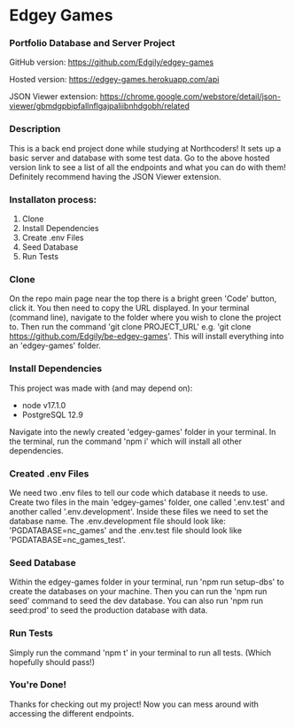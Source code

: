 # Edgey Games
### Portfolio Database and Server Project

GitHub version: https://github.com/Edgily/edgey-games

Hosted version: https://edgey-games.herokuapp.com/api

JSON Viewer extension: https://chrome.google.com/webstore/detail/json-viewer/gbmdgpbipfallnflgajpaliibnhdgobh/related

### Description
This is a back end project done while studying at Northcoders! It sets up a basic server and database with some test data. Go to the above hosted version link to see a list of all the endpoints and what you can do with them! Definitely recommend having the JSON Viewer extension.

### Installaton process:
1. Clone
2. Install Dependencies
3. Create .env Files
4. Seed Database
5. Run Tests

### Clone
On the repo main page near the top there is a bright green 'Code' button, click it. You then need to copy the URL displayed. In your terminal (command line), navigate to the folder where you wish to clone the project to. Then run the command 'git clone PROJECT_URL' e.g. 'git clone https://github.com/Edgily/be-edgey-games'. This will install everything into an 'edgey-games' folder.

### Install Dependencies
This project was made with (and may depend on):
- node v17.1.0
- PostgreSQL 12.9

Navigate into the newly created 'edgey-games' folder in your terminal. In the terminal, run the command 'npm i' which will install all other dependencies. 

### Created .env Files
We need two .env files to tell our code which database it needs to use. Create two files in the main 'edgey-games' folder, one called '.env.test' and another called '.env.development'. Inside these files we need to set the database name. The .env.development file should look like: 'PGDATABASE=nc_games' and the .env.test file should look like 'PGDATABASE=nc_games_test'.

### Seed Database
Within the edgey-games folder in your terminal, run 'npm run setup-dbs' to create the databases on your machine. Then you can run the 'npm run seed' command to seed the dev database. You can also run 'npm run seed:prod' to seed the production database with data.

### Run Tests
Simply run the command 'npm t' in your terminal to run all tests. (Which hopefully should pass!)

### You're Done!
Thanks for checking out my project! Now you can mess around with accessing the different endpoints.

